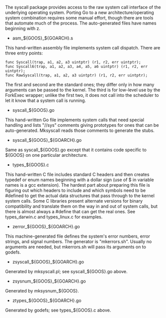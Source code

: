 The syscall package provides access to the raw system call
interface of the underlying operating system.  Porting Go to
a new architecture/operating system combination requires
some manual effort, though there are tools that automate
much of the process.  The auto-generated files have names
beginning with z.




* asm_${GOOS}_${GOARCH}.s

This hand-written assembly file implements system call dispatch.
There are three entry points:




	func Syscall(trap, a1, a2, a3 uintptr) (r1, r2, err uintptr);
	func Syscall6(trap, a1, a2, a3, a4, a5, a6 uintptr) (r1, r2, err uintptr);
	func RawSyscall(trap, a1, a2, a3 uintptr) (r1, r2, err uintptr);

The first and second are the standard ones; they differ only in
how many arguments can be passed to the kernel.
The third is for low-level use by the ForkExec wrapper;
unlike the first two, it does not call into the scheduler to
let it know that a system call is running.




* syscall_${GOOS}.go

This hand-written Go file implements system calls that need
special handling and lists "//sys" comments giving prototypes
for ones that can be auto-generated.  Mksyscall reads those
comments to generate the stubs.




* syscall_${GOOS}_${GOARCH}.go

Same as syscall_${GOOS}.go except that it contains code specific
to ${GOOS} on one particular architecture.




* types_${GOOS}.c

This hand-written C file includes standard C headers and then
creates typedef or enum names beginning with a dollar sign
(use of $ in variable names is a gcc extension).  The hardest
part about preparing this file is figuring out which headers to
include and which symbols need to be #defined to get the
actual data structures that pass through to the kernel system calls.
Some C libraries present alternate versions for binary compatibility
and translate them on the way in and out of system calls, but
there is almost always a #define that can get the real ones.
See types_darwin.c and types_linux.c for examples.




* zerror_${GOOS}_${GOARCH}.go

This machine-generated file defines the system's error numbers,
error strings, and signal numbers.  The generator is "mkerrors.sh".
Usually no arguments are needed, but mkerrors.sh will pass its
arguments on to godefs.




* zsyscall_${GOOS}_${GOARCH}.go

Generated by mksyscall.pl; see syscall_${GOOS}.go above.




* zsysnum_${GOOS}_${GOARCH}.go

Generated by mksysnum_${GOOS}.




* ztypes_${GOOS}_${GOARCH}.go

Generated by godefs; see types_${GOOS}.c above.
